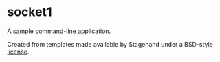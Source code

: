 # socket1

A sample command-line application.

Created from templates made available by Stagehand under a BSD-style
[license](https://github.com/dart-lang/stagehand/blob/master/LICENSE).
